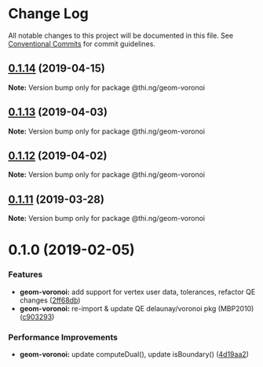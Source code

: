 # Change Log

All notable changes to this project will be documented in this file.
See [Conventional Commits](https://conventionalcommits.org) for commit guidelines.

## [0.1.14](https://github.com/thi-ng/umbrella/compare/@thi.ng/geom-voronoi@0.1.13...@thi.ng/geom-voronoi@0.1.14) (2019-04-15)

**Note:** Version bump only for package @thi.ng/geom-voronoi





## [0.1.13](https://github.com/thi-ng/umbrella/compare/@thi.ng/geom-voronoi@0.1.12...@thi.ng/geom-voronoi@0.1.13) (2019-04-03)

**Note:** Version bump only for package @thi.ng/geom-voronoi





## [0.1.12](https://github.com/thi-ng/umbrella/compare/@thi.ng/geom-voronoi@0.1.11...@thi.ng/geom-voronoi@0.1.12) (2019-04-02)

**Note:** Version bump only for package @thi.ng/geom-voronoi





## [0.1.11](https://github.com/thi-ng/umbrella/compare/@thi.ng/geom-voronoi@0.1.10...@thi.ng/geom-voronoi@0.1.11) (2019-03-28)

**Note:** Version bump only for package @thi.ng/geom-voronoi







# 0.1.0 (2019-02-05)


### Features

* **geom-voronoi:** add support for vertex user data, tolerances, refactor QE changes ([2ff68db](https://github.com/thi-ng/umbrella/commit/2ff68db))
* **geom-voronoi:** re-import & update QE delaunay/voronoi pkg (MBP2010) ([c903293](https://github.com/thi-ng/umbrella/commit/c903293))


### Performance Improvements

* **geom-voronoi:** update computeDual(), update isBoundary() ([4d19aa2](https://github.com/thi-ng/umbrella/commit/4d19aa2))
